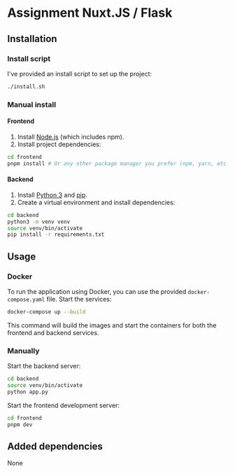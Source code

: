 # Assignment Nuxt.JS / Flask

## Installation

### Install script

I've provided an install script to set up the project:

```bash
./install.sh
```

### Manual install

#### Frontend

1. Install [Node.js](https://nodejs.org/) (which includes npm).
2. Install project dependencies:

```bash
cd frontend
pnpm install # Or any other package manager you prefer (npm, yarn, etc...)
```

#### Backend

1. Install [Python 3](https://www.python.org/downloads/) and
   [pip](https://pip.pypa.io/en/stable/installation/).
2. Create a virtual environment and install dependencies:

```bash
cd backend
python3 -m venv venv
source venv/bin/activate
pip install -r requirements.txt
```

## Usage

### Docker

To run the application using Docker, you can use the provided
`docker-compose.yaml` file. Start the services:

```bash
docker-compose up --build
```

This command will build the images and start the containers for both the
frontend and backend services.

### Manually

Start the backend server:

```bash
cd backend
source venv/bin/activate
python app.py
```

Start the frontend development server:

```bash
cd frontend
pnpm dev
```

## Added dependencies

None
